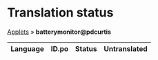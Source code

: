 # Translation status
[Applets](../../README.md) &#187; **batterymonitor@pdcurtis**

Language | ID.po | Status | Untranslated
---------|:--:|:------:|:-----------:
